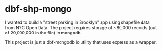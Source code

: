 # dbf-shp-mongo

I wanted to build a "street parking in Brooklyn" app using shapefile data from NYC Open Data.
The project requires storage of ~80,000 records (out of 20,000,000 in the file) in mongodb.

This project is just a dbf-mongodb io utility that uses express as a wrapper.